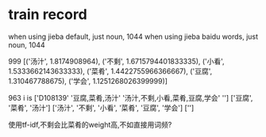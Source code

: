 # train record

when using jieba default, just noun, 1044 
when using jieba baidu words, just noun, 1044 

999   [('汤汁', 1.8174908964), ('不剩', 1.6715794401833335), ('小看', 1.5333662143633333), ('菜肴', 1.4422755966366667), ('豆腐', 1.310467788675), ('学会', 1.1251268026399999)]

963
i is ['D108139' '豆腐,菜肴,汤汁' '汤汁,不剩,小看,菜肴,豆腐,学会' '']
['豆腐', '菜肴', '汤汁']
['汤汁', '不剩', '小看', '菜肴', '豆腐', '学会']
['']

使用tf-idf,不剩会比菜肴的weight高,不如直接用词频?